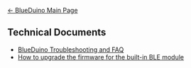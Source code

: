 [← BlueDuino Main Page](BlueDuino.md)

## Technical Documents

  - [BlueDuino Troubleshooting and
    FAQ](BlueDuino_Troubleshooting_and_FAQ.md)
  - [How to upgrade the firmware for the built-in BLE
    module](How_to_upgrade_the_firmware_for_the_built-in_BLE_module.md)